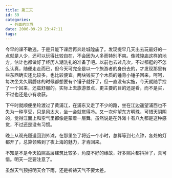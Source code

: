 ```yaml
---
title: 第三天
id: 59
categories:
  - 外面的世界
date: 2006-09-29 23:47:11
tags:
---
```


今早的课不敢逃，于是只能下课后再奔赴城隍庙了。发现提早几天出去玩最好的一点就是人少，还可以玩得比较自在，不会因为人多而特别不爽。像城隍庙这样的地方，估计也都做好了经历人潮洗礼的准备了吧。以前也去过几次，不过都逛的不怎么认真，随便走走而已，但今天可完全是以一个旅游者的身份去的，才发现那里有些东西确实还比较多，也比较便宜。两块钱买了个木质的锤背小锤子回来，呵呵，每次坐太久肩膀疼的时候都想要有个锤子就好了，但一直没有实施，今天就随手捡了一个回来，还蛮舒服的。实际上去旅游景点，更主要的目的还是看，而不是买，不过也还是小有收获。

下午时就顺便坐轮渡过了黄浦江，在浦东又走了不少的路，坐在江边遥望浦西也不失为一种享受，只是风太大，坐一会就觉得冷。又一次仰望东方明珠，可惜天阴阴的，觉得江面上和空气里都像是蒙着一层舞。虽然说是在外滩十有八九都是这种感觉，不过还是没有习惯。

晚上从观光隧道回到外滩，在那里坐了将近一个小时，总算等到七点钟，各处的灯都开了，总算领略到了夜上海的魅力，才肯回来。

不知是不是今天拍照高层建筑比较多，角度不好的缘故，好多照片都抖掉了，真可惜。明天一定要注意了。

虽然天气预报明天会下雨，还是祈祷天气不要太差。

